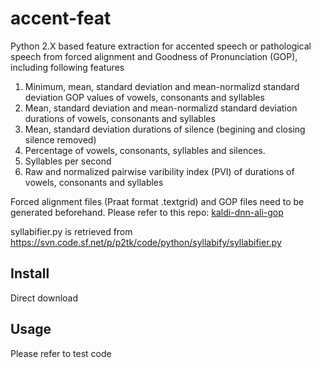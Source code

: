 # accent-feat
Python 2.X based feature extraction for accented speech or pathological speech from forced alignment and Goodness of Pronunciation (GOP), including following features
1. Minimum, mean, standard deviation and mean-normalizd standard deviation GOP values of vowels, consonants and syllables
2. Mean, standard deviation and mean-normalizd standard deviation durations of vowels, consonants and syllables
3. Mean, standard deviation durations of silence (begining and closing silence removed)
4. Percentage of vowels, consonants, syllables and silences.
5. Syllables per second
6. Raw and normalized pairwise varibility index (PVI) of durations of vowels, consonants and syllables

Forced alignment files (Praat format .textgrid) and GOP files need to be generated beforehand. Please refer to this repo: [kaldi-dnn-ali-gop](https://github.com/tbright17/kaldi-dnn-ali-gop)

syllabifier.py is retrieved from https://svn.code.sf.net/p/p2tk/code/python/syllabify/syllabifier.py

## Install
Direct download

## Usage
Please refer to test code
